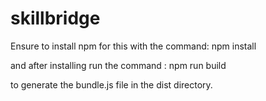 # skillbridge

Ensure to install npm for this with the command: npm install

and after installing run the command : npm run build

to generate the bundle.js file in the dist directory.

